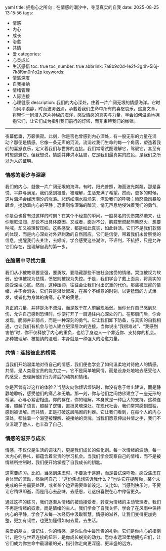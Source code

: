yaml
title: 拥抱心之所向：在情感的潮汐中，寻觅真实的自我
date: 2025-08-25 13:15:56
tags:
  - 情感
  - 内心
  - 成长
  - 治愈
  - 共情
  - 爱
categories:
  - 心灵成长
  - 生活感悟
toc: true
toc_number: true
abbrlink: 7a8b9c0d-1e2f-3g4h-5i6j-7k8l9m0n1o2p
keywords:
  - 情感深度
  - 自我接纳
  - 情绪管理
  - 人际连接
  - 心理健康
description: 我们的内心深处，住着一片广阔无垠的情感海洋。它时而风平浪静，时而波涛汹涌，承载着我们生命中所有的喜怒哀乐。这篇文章，将带你一同潜入这片神秘的海洋，感受情感的真实与力量，学会如何温柔地拥抱它们，让它们成为指引我们前行的灯塔，而非束缚我们的枷锁。
---

夜幕低垂，万籁俱寂。此刻，你是否也曾感到内心深处，有一股无形的力量在涌动？那便是情感。它像一条无声的河流，流淌过我们生命的每一个角落，塑造着我们的喜怒哀乐，定义着我们与世界的连接。我们常常试图理解它，驾驭它，甚至有时想逃避它。但我想说，情感并非洪水猛兽，它是我们最真实的底色，是我们之所以为人的证明。

### 情感的潮汐与深邃

我们的内心，就像一片广阔无垠的海洋。有时，阳光普照，海面波光粼粼，那是喜悦、平静与满足。我们感到被爱，被理解，生活充满了希望。然而，更多的时候，这片海洋会经历潮汐的涨落。悲伤如潮水般涌来，淹没我们的呼吸；愤怒像风暴般肆虐，搅动着内心的平静；恐惧则像深海的暗流，悄无声息地侵蚀着我们的勇气。

你是否也曾有过这样的时刻？在某个不经意的瞬间，一股莫名的忧伤突然袭来，让你眼眶湿润，却说不出具体原因。又或者，面对不公，胸腔里燃起熊熊怒火，想要呐喊，却又被理智压抑。这些感受，都是如此真实，如此鲜活。它们不是我们软弱的体现，而是内心深处对外界刺激的自然回应。它们是信使，带着我们未曾察觉的信息，提醒我们去关注，去倾听。学会感受这些潮汐，不评判，不抗拒，只是允许它们存在，是理解自我的第一步。

### 在脆弱中寻找力量

我们从小被教导要坚强，要勇敢，要隐藏那些不被社会接受的情绪。哭泣被视为软弱，恐惧被视为怯懦，愤怒则被视为失控。于是，我们学会了戴上面具，将真实的感受深埋心底。然而，这种压抑，往往会让我们付出沉重的代价。那些被压抑的情绪，并不会消失，它们只是潜伏起来，在某个不经意的时刻，以更猛烈的方式爆发，或者化为身体的病痛，心灵的疲惫。

真正的力量，并非是永不流泪，而是敢于在人前展现脆弱。当你允许自己感到悲伤，允许自己感到恐惧时，你便打开了一扇通往内心深处的门。在那扇门后，你会发现，脆弱并非弱点，而是一种深刻的勇气。它让我们卸下防备，与真实的自我相遇，也让我们有机会与他人建立更深层次的连接。当你说出“我很难过”、“我感到害怕”时，你不仅释放了内心的重负，也给了身边人一个靠近你、支持你的机会。那种被理解、被接纳的温暖，本身就是一种强大的治愈力量。

### 共情：连接彼此的桥梁

当我们开始温柔地对待自己的情感，我们便也学会了如何温柔地对待他人的情感。共情，是人类最宝贵的能力之一。它不是简单地同情，而是设身处地地去感受他人的感受，去理解他们行为背后的动机和情绪。

你是否曾有过这样的体验？当朋友向你倾诉烦恼时，你没有急于给出建议，而是静静地聆听，感受他们的痛苦和无助。那一刻，你与他们之间仿佛建立了一座无形的桥梁，心与心紧密相连。你的存在，你的理解，本身就是一种巨大的支持。这种连接，超越了语言，超越了逻辑，直抵灵魂深处。在现代社会，我们常常感到孤独，感到被误解。而共情，正是打破这层隔阂的利器。它让我们看到，在每个人的内心深处，都住着一个渴望被理解、被接纳的灵魂。当我们愿意伸出共情之手，我们不仅温暖了他人，也丰盈了自己。

### 情感的滋养与成长

情感，不仅仅是生活的调味剂，更是我们成长的催化剂。每一次情绪的波动，每一次内心的挣扎，都蕴含着宝贵的学习机会。当我们学会观察自己的情绪，而不是被情绪所控制时，我们便开始掌握了自我成长的钥匙。

这需要练习。比如，当感到焦虑时，不要急于逃避，而是尝试深呼吸，感受焦虑在身体里的流动，然后问自己：“这份焦虑想告诉我什么？”也许它在提醒你，某个未完成的任务需要处理，或者某个边界需要重新设定。又比如，当感到快乐时，不要让它稍纵即逝，而是用心去品味，去感恩，让这份喜悦在心中停留更久。

通过这样的练习，我们逐渐从情绪的被动接受者，转变为情绪的主动管理者。我们不再是情绪的奴隶，而是情绪的主人。我们学会了自我关怀，学会了在风雨中保持内心的平静，学会了从每一次经历中汲取智慧。情感的滋养，让我们变得更加完整，更加有韧性，也更加懂得如何去爱，去生活。

亲爱的朋友，请记住，你的情感，是你生命中最珍贵的礼物。它们是你内心的指南针，是你与世界连接的纽带，是你成长蜕变的动力。愿你永远温柔地拥抱它们，让它们成为你生命中最温暖的光，指引你走向更深邃、更丰盛的远方。
